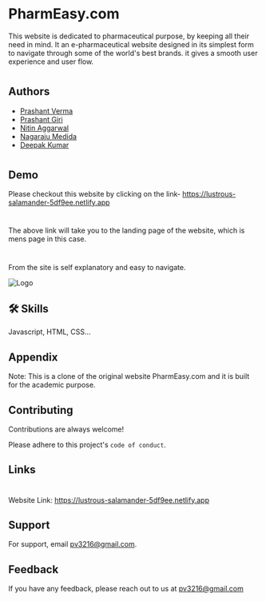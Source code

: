 
# PharmEasy.com

This website is dedicated to pharmaceutical purpose, by keeping all their need in mind.
It an e-pharmaceutical website designed in its simplest form to navigate through some of the world's best brands. it gives a smooth user experience and user flow.
#

 



## Authors

- [Prashant Verma](https://github.com/Prashant3216)
- [Prashant Giri](https://github.com/pg570)
- [Nitin Aggarwal](https://github.com/nitinaggarwal2512)
- [Nagaraju Medida](https://github.com/Nagarajumedida)
- [Deepak Kumar](https://github.com/dee686)
#



## Demo

Please checkout this website by clicking on the link-
https://lustrous-salamander-5df9ee.netlify.app
#
The above link will take you to the landing page of the website, which is mens page in this case.
#
From the site is self explanatory and easy to navigate.

![Logo](https://upload.wikimedia.org/wikipedia/commons/3/3a/PharmEasy_logo.png)


## 🛠 Skills
Javascript, HTML, CSS...


## Appendix

Note: This is a clone of the original website PharmEasy.com and it is built for the 
academic purpose.


## Contributing

Contributions are always welcome!

Please adhere to this project's `code of conduct`.


## Links
#
Website Link: https://lustrous-salamander-5df9ee.netlify.app


## Support

For support, email pv3216@gmail.com.


## Feedback

If you have any feedback, please reach out to us at pv3216@gmail.com


